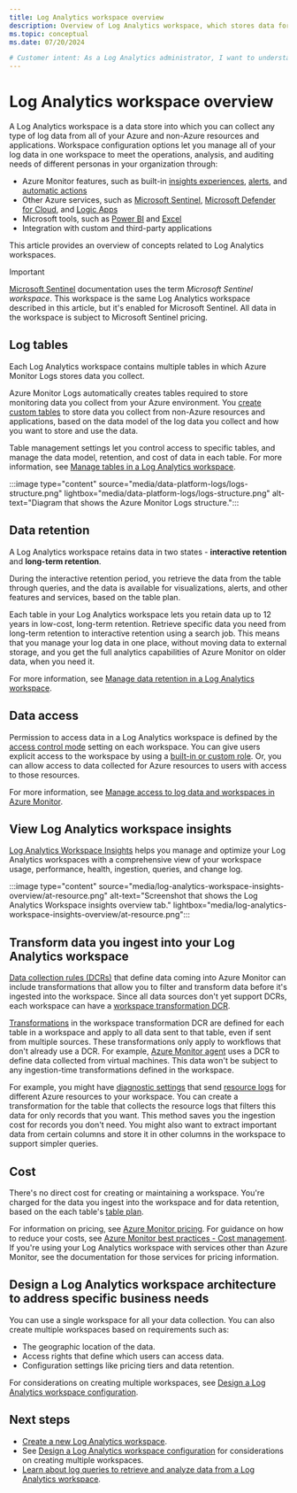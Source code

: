 ```yaml
---
title: Log Analytics workspace overview
description: Overview of Log Analytics workspace, which stores data for Azure Monitor Logs.
ms.topic: conceptual
ms.date: 07/20/2024

# Customer intent: As a Log Analytics administrator, I want to understand to set up and manage my workspace, so that I can best address my business needs, including data access, cost management, and workspace health. As a Log Analytics user, I want to understand the workspace configuration options available to me, so I can best address my analysis.
---
```


# Log Analytics workspace overview

A Log Analytics workspace is a data store into which you can collect any type of log data from all of your Azure and non-Azure resources and applications. Workspace configuration options let you manage all of your log data in one workspace to meet the operations, analysis, and auditing needs of different personas in your organization through: 

- Azure Monitor features, such as built-in [insights experiences](../insights/insights-overview.md), [alerts](../alerts/alerts-create-log-alert-rule.md), and [automatic actions](../autoscale/autoscale-overview.md)
- Other Azure services, such as [Microsoft Sentinel](/azure/sentinel/overview), [Microsoft Defender for Cloud](/azure/defender-for-cloud/defender-for-cloud-introduction), and [Logic Apps](/azure/connectors/connectors-azure-monitor-logs)
- Microsoft tools, such as [Power BI](log-powerbi.md) and [Excel](log-excel.md)
- Integration with custom and third-party applications

This article provides an overview of concepts related to Log Analytics workspaces.

> [!IMPORTANT]
> [Microsoft Sentinel](../../sentinel/overview.md) documentation uses the term *Microsoft Sentinel workspace*. This workspace is the same Log Analytics workspace described in this article, but it's enabled for Microsoft Sentinel. All data in the workspace is subject to Microsoft Sentinel pricing.

## Log tables

Each Log Analytics workspace contains multiple tables in which Azure Monitor Logs stores data you collect.

Azure Monitor Logs automatically creates tables required to store monitoring data you collect from your Azure environment. You [create custom tables](create-custom-table.md) to store data you collect from non-Azure resources and applications, based on the data model of the log data you collect and how you want to store and use the data.

Table management settings let you control access to specific tables, and manage the data model, retention, and cost of data in each table. For more information, see [Manage tables in a Log Analytics workspace](manage-logs-tables.md). 

:::image type="content" source="media/data-platform-logs/logs-structure.png" lightbox="media/data-platform-logs/logs-structure.png" alt-text="Diagram that shows the Azure Monitor Logs structure.":::


## Data retention

A Log Analytics workspace retains data in two states - **interactive retention** and **long-term retention**. 

During the interactive retention period, you retrieve the data from the table through queries, and the data is available for visualizations, alerts, and other features and services, based on the table plan. 
 
Each table in your Log Analytics workspace lets you retain data up to 12 years in low-cost, long-term retention. Retrieve specific data you need from long-term retention to interactive retention using a search job. This means that you manage your log data in one place, without moving data to external storage, and you get the full analytics capabilities of Azure Monitor on older data, when you need it.

For more information, see [Manage data retention in a Log Analytics workspace](data-retention-configure.md).

## Data access

Permission to access data in a Log Analytics workspace is defined by the [access control mode](manage-access.md#access-control-mode) setting on each workspace. You can give users explicit access to the workspace by using a [built-in or custom role](../roles-permissions-security.md). Or, you can allow access to data collected for Azure resources to users with access to those resources.

For more information, see [Manage access to log data and workspaces in Azure Monitor](manage-access.md).

## View Log Analytics workspace insights

[Log Analytics Workspace Insights](log-analytics-workspace-insights-overview.md) helps you manage and optimize your Log Analytics workspaces with a comprehensive view of your workspace usage, performance, health, ingestion, queries, and change log. 

:::image type="content" source="media/log-analytics-workspace-insights-overview/at-resource.png" alt-text="Screenshot that shows the Log Analytics Workspace insights overview tab." lightbox="media/log-analytics-workspace-insights-overview/at-resource.png":::

## Transform data you ingest into your Log Analytics workspace

[Data collection rules (DCRs)](../essentials/data-collection-rule-overview.md) that define data coming into Azure Monitor can include transformations that allow you to filter and transform data before it's ingested into the workspace. Since all data sources don't yet support DCRs, each workspace can have a [workspace transformation DCR](../essentials/data-collection-transformations-workspace.md).

[Transformations](../essentials/data-collection-transformations.md) in the workspace transformation DCR are defined for each table in a workspace and apply to all data sent to that table, even if sent from multiple sources. These transformations only apply to workflows that don't already use a DCR. For example, [Azure Monitor agent](../agents/azure-monitor-agent-overview.md) uses a DCR to define data collected from virtual machines. This data won't be subject to any ingestion-time transformations defined in the workspace.

For example, you might have [diagnostic settings](../essentials/diagnostic-settings.md) that send [resource logs](../essentials/resource-logs.md) for different Azure resources to your workspace. You can create a transformation for the table that collects the resource logs that filters this data for only records that you want. This method saves you the ingestion cost for records you don't need. You might also want to extract important data from certain columns and store it in other columns in the workspace to support simpler queries.

## Cost

There's no direct cost for creating or maintaining a workspace. You're charged for the data you ingest into the workspace and for data retention, based on the each table's [table plan](data-platform-logs.md#table-plans).

For information on pricing, see [Azure Monitor pricing](https://azure.microsoft.com/pricing/details/monitor/). For guidance on how to reduce your costs, see [Azure Monitor best practices - Cost management](../best-practices-cost.md). If you're using your Log Analytics workspace with services other than Azure Monitor, see the documentation for those services for pricing information.

## Design a Log Analytics workspace architecture to address specific business needs

You can use a single workspace for all your data collection. You can also create multiple workspaces based on requirements such as:

- The geographic location of the data.
- Access rights that define which users can access data.
- Configuration settings like pricing tiers and data retention.

For considerations on creating multiple workspaces, see [Design a Log Analytics workspace configuration](./workspace-design.md).


## Next steps

- [Create a new Log Analytics workspace](quick-create-workspace.md).
- See [Design a Log Analytics workspace configuration](workspace-design.md) for considerations on creating multiple workspaces.
- [Learn about log queries to retrieve and analyze data from a Log Analytics workspace](./log-query-overview.md).
